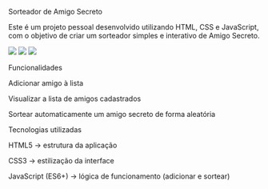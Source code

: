 Sorteador de Amigo Secreto

Este é um projeto pessoal desenvolvido utilizando HTML, CSS e JavaScript, com o objetivo de criar um sorteador simples e interativo de Amigo Secreto.

<img src="https://cdn-icons-png.flaticon.com/512/5968/5968267.png">
<img src="https://cdn-icons-png.flaticon.com/512/5968/5968242.png">
<img src="https://img.favpng.com/2/12/22/javascript-icon-png-favpng-ruDBDhxzVxWHgXXtH2Hi1XzJf.jpg">

Funcionalidades

Adicionar amigo à lista

Visualizar a lista de amigos cadastrados

Sortear automaticamente um amigo secreto de forma aleatória

Tecnologias utilizadas

HTML5 → estrutura da aplicação

CSS3 → estilização da interface

JavaScript (ES6+) → lógica de funcionamento (adicionar e sortear)
